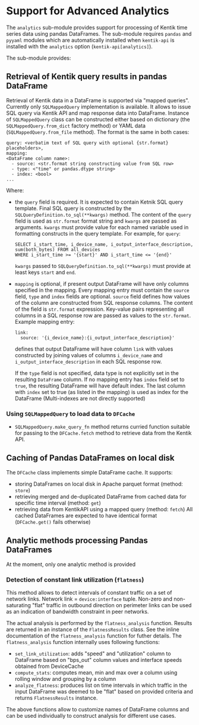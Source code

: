 # Support for Advanced Analytics

The `analytics` sub-module provides support for processing of Kentik time series data using pandas DataFrames.
The sub-module requires `pandas` and `pyyaml` modules which are automatically installed when `kentik-api`
is installed with the `analytics` option (`kentik-api[analytics]`).

The sub-module provides:

## Retrieval of Kentik query results in pandas DataFrame
Retrieval of Kentik data in a DataFrame is supported via "mapped queries". Currently only `SQLMappedQuery` implementation
is available. It allows to issue SQL query via Kentik API and map response data into DataFrame. Instance of `SQLMappedQuery`
class can be constructed either based on dictionary (the `SQLMappedQuery.from_dict` factory method) or YAML data
(`SQLMappedQuery.from_file` method). The format is the same in both cases:

```
query: <verbatim text of SQL query with optional {str.format} placeholders>,
mapping:
<DataFrame column name>:
  - source: <str.format string constructing value from SQL row>
  - type: <"time" or pandas.dtype string>
  - index: <bool>
...
```
Where:
- the `query` field is required. It is expected to contain Ketnik SQL query template. Final SQL query is constructed by
  the `SQLQueryDefinition.to_sql(**kwargs)` method. The content of the `query` field is used as `str.format` format string
  and `kwargs` are passed as arguments. `kwargs` must provide value for each named variable used in formatting constructs
  in the query template. For example, for `query`:
  ```
  SELECT i_start_time, i_device_name, i_output_interface_description, sum(both_bytes) FROM all_devices
  WHERE i_start_time >= '{start}' AND i_start_time <= '{end}'
  ```
  `kwargs` passed to `SQLQueryDefinition.to_sql(**kwargs)` must provide at least keys `start` and `end`.
  
- `mapping` is optional, if present output DataFrame will have only columns specified in the mapping.
  Every mapping entry must contain the `source` field, `type` and `index` fields are optional.
  `source` field defines how values of the column are constructed from SQL response columns. The content of the
  field is `str.format` expression. Key-value pairs representing all columns in a SQL response row are passed as
  values to the `str.format`. Example mapping entry:
  ```
  link:
    source: '{i_device_name}:{i_output_interface_description}'
  ```
  defines that output DataFrame will have column `link` with values constructed by joining values of columns
  `i_device_name` and `i_output_interface_description` in each SQL response row.
  
  If the `type` field is not specified, data type is not explicitly set in the resulting `DataFrame` column. If no mapping entry
  has `index` field set to `true`, the resulting DataFrame will have default index. The last column with `index` set to
  true (as listed in the mapping) is used as index for the DataFrame (Multi-indexes are not directly supported)

### Using `SQLMappedQuery` to load data to `DFCache`

  - `SQLMappedQuery.make_query_fn` method returns curried function suitable for passing to the `DFCache.fetch` method
    to retrieve data from the Kentik API.

## Caching of Pandas DataFrames on local disk
The `DFCache` class implements simple DataFrame cache. It supports:
- storing DataFrames on local disk in Apache parquet format (method: `store`) 
- retrieving merged and de-duplicated DataFrame from cached data for specific time interval (method: `get`)
- retrieving data from KentikAPI using a mapped query (method: `fetch`)
All cached DataFrames are expected to have identical format (`DFCache.get()` fails otherwise)

## Analytic methods processing Pandas DataFrames
At the moment, only one analytic method is provided
### Detection of constant link utilization (`flatness`)
This method allows to detect intervals of constant traffic on a set of network links. Network link = `device:interface` tuple.
Non-zero and non-saturating "flat" traffic in outbound direction on perimeter links can be used as an indication of
bandwidth constraint in peer networks.

The actual analysis is performed by the `flatness_analysis` function. Results are returned  in an instance of the
`FlatnessResults` class. See the inline documentation of the  `flatness_analysis` function for futher details.
The `flatness_analysis` function internally uses following functions:
  - `set_link_utilization`: adds "speed" and "utilization" column to DataFrame based on "bps_out" column values and
    interface speeds obtained from DeviceCache
  - `compute_stats`: computes mean, min and max over a column using rolling window and grouping by a column
  - `analyze_flatness`: produces list on time intervals in which traffic in the input DataFrame was
     deemed to be "flat" based on provided criteria and returns `FlatnessResults` instance.

The above functions allow to customize names of DataFrame columns and can be used individually to construct analysis for different use cases.
  